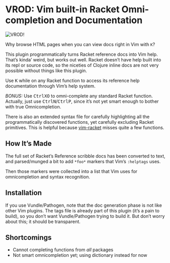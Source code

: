 # VROD: Vim built-in Racket Omni-completion and Documentation

![VROD!](https://raw.githubusercontent.com/MicahElliott/vrod/master/vrod.png)

Why browse HTML pages when you can view docs right in Vim with `K`?

This plugin programmatically turns Racket reference docs into Vim help. That’s
kinda’ weird, but works out well. Racket doesn’t have help built into its repl
or source code, so the niceties of Clojure inline docs are not very possible
without things like this plugin.

Use <kbd>K</kbd> while on any Racket function to access its reference help
documentation through Vim’s help system.

_BONUS:_ Use <kbd>Ctrl</kbd><kbd>X</kbd><kbd>O</kbd> to omni-complete any
standard Racket function. Actually, just use
<kbd>Ctrl</kbd><kbd>N</kbd>/<kbd>Ctrl</kbd><kbd>P</kbd>, since it’s not yet
smart enough to bother with true Omnicompletion.

There is also an extended syntax file for carefully highlighting all the
programmatically discovered functions, yet carefully excluding Racket
primitives. This is helpful because
[vim-racket](https://github.com/wlangstroth/vim-racket) misses quite a few
functions.

## How It’s Made

The full set of Racket’s Reference scribble docs has been converted to text,
and parsed/munged a bit to add `*foo*` markers that Vim’s `:helptags` uses.

Then those markers were collected into a list that Vim uses for
omnicompletion and syntax recognition.

## Installation

If you use Vundle/Pathogen, note that the doc generation phase is not like
other Vim plugins. The tags file is already part of this plugin (it’s a pain
to build), so you don’t want Vundle/Pathogen trying to build it. But don’t
worry about this; it should be transparent.

## Shortcomings
- Cannot completing functions from _all_ packages
- Not smart omnicompletion yet; using dictionary instead for now
